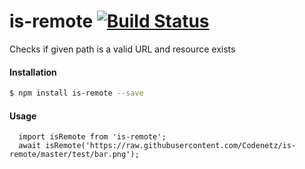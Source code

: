 # is-remote [![Build Status](https://travis-ci.org/Codenetz/is-remote.svg?branch=master)](https://travis-ci.org/Codenetz/is-remote)

Checks if given path is a valid URL and resource exists

#### Installation

```sh
$ npm install is-remote --save
```

#### Usage

```
  import isRemote from 'is-remote';
  await isRemote('https://raw.githubusercontent.com/Codenetz/is-remote/master/test/bar.png');
```